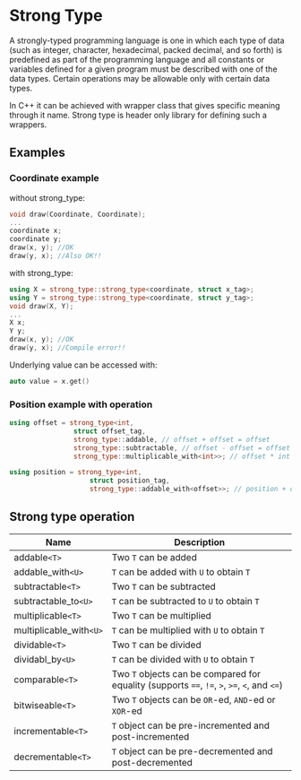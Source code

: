 # Strong Type
A strongly-typed programming language is one in which each type of data (such as integer, character, hexadecimal, packed decimal, and so forth) is predefined as part of the programming language and all constants or variables defined for a given program must be described with one of the data types. Certain operations may be allowable only with certain data types.

In C++ it can be achieved with wrapper class that gives specific meaning through it name. Strong type is header only library for defining such a wrappers. 

## Examples

### Coordinate example
without strong_type:

```c++
void draw(Coordinate, Coordinate);
...
coordinate x;
coordinate y;
draw(x, y); //OK
draw(y, x); //Also OK!!
```
with strong_type:

```c++
using X = strong_type::strong_type<coordinate, struct x_tag>;
using Y = strong_type::strong_type<coordinate, struct y_tag>;
void draw(X, Y);
...
X x;
Y y;
draw(x, y); //OK
draw(y, x); //Compile error!!
```

Underlying value can be accessed with:
```c++
auto value = x.get()
```
### Position example with operation

```c++
using offset = strong_type<int, 
                struct offset_tag,
                strong_type::addable, // offset + offset = offset
                strong_type::subtractable, // offset - offset = offset
                strong_type::multiplicable_with<int>>; // offset * int = offset

using position = strong_type<int,
                    struct position_tag,
                    strong_type::addable_with<offset>>; // position + offset = position
```

## Strong type operation
Name  | Description
------------- | -------------
addable`<T>`  | Two `T` can be added
addable_with`<U>`  | `T` can be added with `U` to obtain `T`
subtractable`<T>`  | Two `T` can be subtracted
subtractable_to`<U>`  | `T` can be subtracted to `U` to obtain `T`
multiplicable`<T>`  | Two `T` can be multiplied
multiplicable_with`<U>`  | `T` can be multiplied with `U` to obtain `T`
dividable`<T>` | Two `T` can be divided
dividabl_by`<U>`  | `T` can be divided with `U` to obtain `T`
comparable`<T>` | Two `T` objects can be compared for equality (supports `==`, `!=`, `>`, `>=`, `<`, and `<=`)
bitwiseable`<T>` | Two `T` objects can be `OR`-ed, `AND`-ed or `XOR`-ed
incrementable`<T>` | `T` object can be pre-incremented and post-incremented
decrementable`<T>` | `T` object can be pre-decremented and post-decremented
